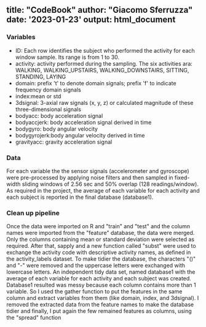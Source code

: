 title: "CodeBook"
author: "Giacomo Sferruzza"
date: '2023-01-23'
output: html_document
---
### **Variables**

- ID: Each row identifies the subject who performed the activity for each window sample. Its range is from 1 to 30.
- activity: activity performed during the sampling. The six activities ara: WALKING, WALKING_UPSTAIRS, WALKING_DOWNSTAIRS, SITTING, STANDING, LAYING
- domain: prefix 't' to denote domain signals; prefix 'f' to indicate frequency domain signals
- index:mean or std 
- 3dsignal: 3-axial raw signals (x, y, z) or calculated magnitude of these three-dimensional signals
- bodyacc: body acceleration signal
- bodyaccjerk: body acceleration signal derived in time
- bodygyro: body angular velocity 
- bodygyrojerk:body angular velocity derived in time
- gravityacc: gravity acceleration signal



### **Data**

For each variable the the sensor signals (accelerometer and gyroscope) were pre-processed by applying noise filters and then sampled in fixed-width sliding windows of 2.56 sec and 50% overlap (128 readings/window). As required in the project, the average of each variable for each activity and each subject is reported in the final database (database1). 

### **Clean up pipeline**

Once the data were imported on R and "train" and "test" and the column names were imported from the "feature" database, the data were merged. 
Only the columns containing mean or standard deviation were selected as required. 
After that, sapply and a new function called "subst" were used to exchange the activity code with descriptive activity names, as defined in the activity_labels dataset. 
To make tidier the database, the characters "()" and "-" were removed and the uppercase letters were exchanged with lowercase letters. 
An independent tidy data set, named database1 with the average of each variable for each activity and each subject was created. 
Database1 resulted was messy because each column contains more than 1 variable. So I used the gather function to put the features in the same column and extract variables from them (like domain, index, and 3dsignal). 
I removed the extracted data from the feature names to make the database tidier and finally, I put again the few remained features as columns, using the "spread" function
